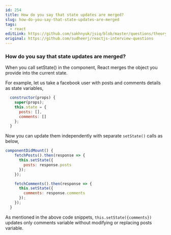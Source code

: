 ```yaml
---
id: 254
title: How do you say that state updates are merged?
slug: how-do-you-say-that-state-updates-are-merged
tags:
  - react
editLink: https://github.com/sakhnyuk/jsiq/blob/master/questions/theory/react/254.md
original: https://github.com/sudheerj/reactjs-interview-questions
---
```


### How do you say that state updates are merged?

When you call setState() in the component, React merges the object you provide into the current state.

For example, let us take a facebook user with posts and comments details as state variables,

```javascript
  constructor(props) {
    super(props);
    this.state = {
      posts: [],
      comments: []
    };
  }
```

Now you can update them independently with separate `setState()` calls as below,

```javascript
componentDidMount() {
    fetchPosts().then(response => {
      this.setState({
        posts: response.posts
      });
    });

    fetchComments().then(response => {
      this.setState({
        comments: response.comments
      });
    });
  }
```

As mentioned in the above code snippets, `this.setState({comments})` updates only comments variable without modifying or replacing posts variable.